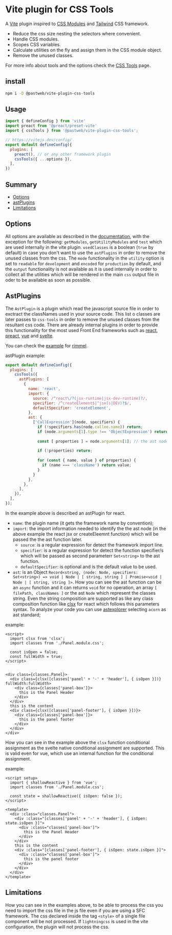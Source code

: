 # Vite plugin for CSS Tools
A [Vite] plugin inspired to [CSS Modules] and [Tailwind] CSS framework.

[vite]: https://github.com/vitejs/vite
[css modules]: https://github.com/css-modules/css-modules
[tailwind]: https://github.com/tailwindlabs/tailwindcss

* Reduce the css size nesting the selectors where convenient.
* Handle CSS modules.
* Scopes CSS variables.
* Calculate utilities on the fly and assign them in the CSS module object.
* Remove the unused classes.

For more info about tools and the options check the [CSS Tools](https://github.com/pastweb/css-tools) page.

## install
```bash
npm i -D @pastweb/vite-plugin-css-tools
```

## Usage
```js
import { defineConfig } from 'vite'
import preact from '@preact/preset-vite'
import { cssTools } from '@pastweb/vite-plugin-css-tools';

// https://vitejs.dev/config/
export default defineConfig({
  plugins: [
    preact(), // or any other framework plugin
    cssTools({ ...options }),
  ],
})
```
## Summary
* [Options](#options)  
* [astPlugins](#astPlugins)
* [Limitations](#limitations)

## Options
All options are available as described in the [documentation](https://github.com/pastweb/css-tools), with the exception for the following:
`getModules`, `getUtilityModules` and `test` which are used internally in the vite plugin.
`usedClasses` is a boolean (`true` by default) in case you don't want to use the `astPlugins` in order to remove the unused classes from the css.
The `mode` functionality in the `utility` option is set to `readable` for `development` and `encoded` for `production` by default, and the `output` functionality is not available
as it is used internally in order to collect all the utilities which will be rendered in the main `css` output file in oder to be available as soon as possible.

## AstPlugins
The `AstPlugin` is a plugin which read the javascript source file in order to exctract the classNames used in your source code.
This list o classes are later passes to `css-tools` in order to remove the unused classes from the resultant css code.
There are already internal plugins in order to provide this functionality for the most used Front End frameworks such as [react](https://github.com/facebook/react), [preact](https://github.com/preactjs/preact), [vue](https://github.com/vuejs) and [svelte](https://github.com/sveltejs/svelte).

You can check the [example](https://github.com/pastweb/css-tools/tree/master/packages/vite/examples/rimmel) for [rimmel](https://github.com/ReactiveHTML/rimmel).

astPlugin example:
```js
export default defineConfig({
  plugins: [
    cssTools({
      astPlugins: [
        {
          name: 'react',
          import: {
            source: /^react\/?(jsx-runtime|jsx-dev-runtime)?/,
            specifier: /^createElement$|^jsx(s|DEV)?$/,
            defaultSpecifier: 'createElement',
          },
          ast: {
            ['CallExpression'](node, specifiers) {
              if (!specifiers.has(node.callee.name)) return;
              if (node.arguments[1].type !== 'ObjectExpression') return;
              
              const [ properties ] = node.arguments[1]; // the ast node representing the props object
              
              if (!properties) return;
              
              for (const { name, value } of properties) {
                if (name === 'className') return value;
              }
            }
          },
        },
      ],
    }),
  ],
});
```

In the example above is described an astPlugin for react.
* `name`: the plugin name (it gets the framework name by convention);
* `import`: the import information needed to identify the the ast node (in the above example the react jsx or createEleemnt function) which will be passed the the ast function later.
  * `source`: is a regular expression for detect the framework import line.
  * `specifier`: is a regular expression for detect the function specifier/s which will be passed as second parameterr `Set<string>` to the ast function.
  * `defaultSpecifier`: is optional and is the default value to be used.
* `ast`: is an Object `Record<string, (node: Node, specifiers: Set<string>) => void | Node | [ string, string ] | Promise<void | Node | [ string, string ]>`.
How you can see the ast function can be an `async` function and it can returns `void` for no operation, an array `[ filePath, classNames ]` or the ast `Node` which represent the classes string.
Even the string composition are supported as like any class composition function like [clsx](https://github.com/lukeed/clsx) for react which follows this parameters syntax.
To analyze your code you can use [astexplorer](https://astexplorer.net/) selecting `acorn` as ast standard;

example:
```svelte
<script>
  import clsx from 'clsx';
  import classes from './Panel.module.css';

  const isOpen = false;
  const fullWidth = true;
</script>


<div class={classes.Panel}>
  <div class={clsx([classes['panel' + '-' + 'header'], { isOpen }])} fullWidth:fullWidth>
    <div class={classes['panel-box']}>
      this is the Panel Header
    </div>
  </div>
  this is the content
  <div class={clsx([classes['panel-footer'], { isOpen }])}>
    <div class={classes['panel-box']}>
      this is the panel footer
    </div>
  </div>
</div>
```
How you can see in the example above the `clsx` function conditional assignment as the svelte native conditional assignment are supported.
This is valid even for vue, which use an internal function for the conditional assignment.

example:
```vue
<script setup>
  import { shallowReactive } from 'vue';
  import classes from './Panel.module.css';

  const state = shallowReactive({ isOpen: false });
</script>

<template>
  <div :class="classes.Panel">
    <div :class="[classes['panel' + '-' + 'header'], { isOpen: state.isOpen }]">
      <div :class="classes['panel-box']">
        this is the Panel Header
      </div>
    </div>
    this is the content
    <div :class="[classes['panel-footer'], { isOpen: state.isOpen }]">
      <div :class="classes['panel-box']">
        this is the panel footer
      </div>
    </div>
  </div>
</template>
```

## Limitations
How you can see in the examples above, to be able to process the css you need to import the css file in the js file even if you are using a SFC framework.
The css declared inside the tag `<style>` of a single file component will be not processed.
If `lightningcss` is used in the vite configuration, the plugin will not process the css.
